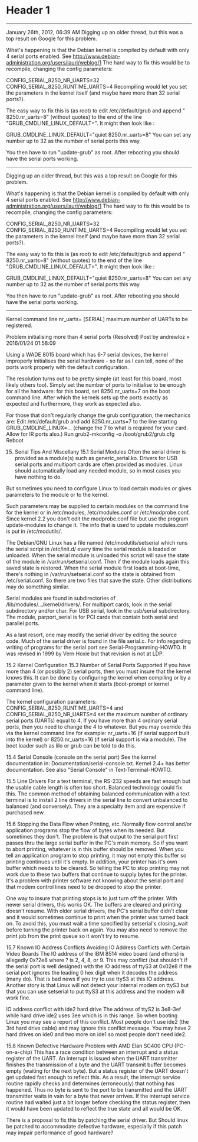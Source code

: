 # Header 1
-------------------


January 26th, 2012, 06:39 AM
Digging up an older thread, but this was a top result on Google for this problem.

What's happening is that the Debian kernel is compiled by default with only 4 serial ports enabled. See http://www.debian-administration.org/users/lauri/weblog/1 The hard way to fix this would be to recompile, changing the config parameters:

CONFIG_SERIAL_8250_NR_UARTS=32
CONFIG_SERIAL_8250_RUNTIME_UARTS=4
Recompiling would let you set the parameters in the kernel itself (and maybe have more than 32 serial ports?).

The easy way to fix this is (as root) to edit /etc/default/grub and append " 8250.nr_uarts=8" (without quotes) to the end of the line "GRUB_CMDLINE_LINUX_DEFAULT=". It might then look like :

GRUB_CMDLINE_LINUX_DEFAULT="quiet 8250.nr_uarts=8"
You can set any number up to 32 as the number of serial ports this way.

You then have to run "update-grub" as root. After rebooting you should have the serial ports working.


---------------------------

Digging up an older thread, but this was a top result on Google for this problem.

What's happening is that the Debian kernel is compiled by default with only 4 serial ports enabled. See http://www.debian-administration.org/users/lauri/weblog/1 The hard way to fix this would be to recompile, changing the config parameters:

CONFIG_SERIAL_8250_NR_UARTS=32
CONFIG_SERIAL_8250_RUNTIME_UARTS=4
Recompiling would let you set the parameters in the kernel itself (and maybe have more than 32 serial ports?).

The easy way to fix this is (as root) to edit /etc/default/grub and append " 8250.nr_uarts=8" (without quotes) to the end of the line "GRUB_CMDLINE_LINUX_DEFAULT=". It might then look like :

GRUB_CMDLINE_LINUX_DEFAULT="quiet 8250.nr_uarts=8"
You can set any number up to 32 as the number of serial ports this way.

You then have to run "update-grub" as root. After rebooting you should have the serial ports working.

-----------------------







Kernel command line
nr_uarts=       [SERIAL] maximum number of UARTs to be registered.




Problem initialising more than 4 serial ports (Resolved)
Post by andrewloz » 2016/01/24 01:58:09

Using a WADE 8015 board which has 6-7 serial devices, the kernel improperly initialises the serial hardware - so far as I can tell, none of the ports work properly with the default configuration.

The resolution turns out to be pretty simple (at least for this board, most likely others too). Simply set the number of ports to initialise to be enough for all the hardware: for this board, set 8250.nr_uarts=7 on the boot command line. After which the kernels sets up the ports exactly as expected and furthermore, they work as expected also.

For those that don't regularly change the grub configuration, the mechanics are:
Edit /etc/default/grub and add 8250.nr_uarts=7 to the line starting GRUB_CMDLINE_LINUX=... (change the 7 to what is required for your card. Allow for IR ports also.)
Run grub2-mkconfig -o /boot/grub2/grub.cfg
Reboot













15. Serial Tips And Miscellany
15.1 Serial Modules
Often the serial driver is provided as a module(s) such as generic_serial.ko. Drivers for USB serial ports and multiport cards are often provided as modules. Linux should automatically load any needed module, so in most cases you have nothing to do.

But sometimes you need to configure Linux to load certain modules or gives parameters to the module or to the kernel.

Such parameters may be supplied to certain modules on the command line for the kernel or in /etc/modules, /etc/modules.conf or /etc/modprobe.conf. Since kernel 2.2 you don't edit the modprobe.conf file but use the program update-modules to change it. The info that is used to update modules.conf is put in /etc/modutils/.

The Debian/GNU Linux has a file named /etc/modutils/setserial which runs the serial script in /etc/init.d/ every time the serial module is loaded or unloaded. When the serial module is unloaded this script will save the state of the module in /var/run/setserial.conf. Then if the module loads again this saved state is restored. When the serial module first loads at boot-time, there's nothing in /var/run/setserial.conf so the state is obtained from /etc/serial.conf. So there are two files that save the state. Other distributions may do something similar.

Serial modules are found in subdirectories of /lib/modules/.../kernel/drivers/. For multiport cards, look in the serial subdirectory and/or char. For USB serial, look in the usb/serial subdirectory. The module, parport_serial is for PCI cards that contain both serial and parallel ports.

As a last resort, one may modify the serial driver by editing the source code. Much of the serial driver is found in the file serial.c. For info regarding writing of programs for the serial port see Serial-Programming-HOWTO. It was revised in 1999 by Vern Hoxie but that revision is not at LDP.

15.2 Kernel Configuration
15.3 Number of Serial Ports Supported
If you have more than 4 (or possibly 2) serial ports, then you must insure that the kernel knows this. It can be done by configuring the kernel when compiling or by a parameter given to the kernel when it starts (boot-prompt or kernel command line).

The kernel configuration parameters: CONFIG_SERIAL_8250_RUNTIME_UARTS=4 and CONFIG_SERIAL_8250_NR_UARTS=4 set the maximum number of ordinary serial ports (UARTs) equal to 4. If you have more than 4 ordinary serial ports, then you need to change the 4 to whatever. But you may override this via the kernel command line for example: nr_uarts=16 (if serial support built into the kernel) or 8250.nr_uarts=16 (if serial support is via a module). The boot loader such as lilo or grub can be told to do this.

15.4 Serial Console (console on the serial port)
See the kernel documentation in: Documentation/serial-console.txt. Kernel 2.4+ has better documentation. See also "Serial Console" in Text-Terminal-HOWTO.

15.5 Line Drivers
For a text terminal, the RS-232 speeds are fast enough but the usable cable length is often too short. Balanced technology could fix this. The common method of obtaining balanced communication with a text terminal is to install 2 line drivers in the serial line to convert unbalanced to balanced (and conversely). They are a specialty item and are expensive if purchased new.

15.6 Stopping the Data Flow when Printing, etc.
Normally flow control and/or application programs stop the flow of bytes when its needed. But sometimes they don't. The problem is that output to the serial port first passes thru the large serial buffer in the PC's main memory. So if you want to abort printing, whatever is in this buffer should be removed. When you tell an application program to stop printing, it may not empty this buffer so printing continues until it's empty. In addition, your printer has it's own buffer which needs to be cleared. So telling the PC to stop printing may not work due to these two buffers that continue to supply bytes for the printer. It's a problem with printer software not knowing about the serial port and that modem control lines need to be dropped to stop the printer.

One way to insure that printing stops is to just turn off the printer. With newer serial drivers, this works OK. The buffers are cleared and printing doesn't resume. With older serial drivers, the PC's serial buffer didn't clear and it would sometimes continue to print when the printer was turned back on. To avoid this, you must wait a time specified by setserial's closing_wait before turning the printer back on again. You may also need to remove the print job from the print queue so it won't try to resume.

15.7 Known IO Address Conflicts
Avoiding IO Address Conflicts with Certain Video Boards
The IO address of the IBM 8514 video board (and others) is allegedly 0x?2e8 where ? is 2, 4, 8, or 9. This may conflict (but shouldn't if the serial port is well designed) with the IO address of ttyS3 at 0x02e8 if the serial port ignores the leading 0 hex digit when it decodes the address (many do). That is bad news if you try to use ttyS3 at this IO address. Another story is that Linux will not detect your internal modem on ttyS3 but that you can use setserial to put ttyS3 at this address and the modem will work fine.

IO address conflict with ide2 hard drive
The address of ttyS2 is 3e8-3ef while hard drive ide2 uses 3ee which is in this range. So when booting Linux you may see a report of this conflict. Most people don't use ide2 (the 3rd hard drive cable) and may ignore this conflict message. You may have 2 hard drives on ide0 and two more on ide1 so most people don't need ide2.

15.8 Known Defective Hardware
Problem with AMD Elan SC400 CPU (PC-on-a-chip)
This has a race condition between an interrupt and a status register of the UART. An interrupt is issued when the UART transmitter finishes the transmission of a byte and the UART transmit buffer becomes empty (waiting for the next byte). But a status register of the UART doesn't get updated fast enough to reflect this. As a result, the interrupt service routine rapidly checks and determines (erroneously) that nothing has happened. Thus no byte is sent to the port to be transmitted and the UART transmitter waits in vain for a byte that never arrives. If the interrupt service routine had waited just a bit longer before checking the status register, then it would have been updated to reflect the true state and all would be OK.

There is a proposal to fix this by patching the serial driver. But Should linux be patched to accommodate defective hardware, especially if this patch may impair performance of good hardware?
